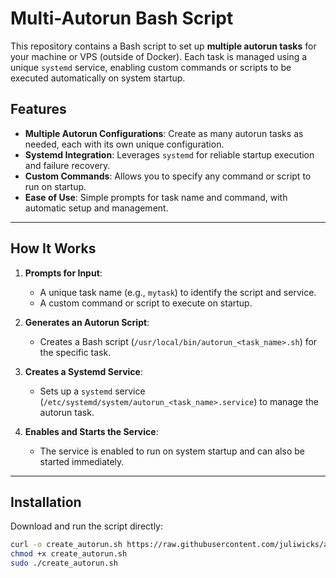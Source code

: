 # Multi-Autorun Bash Script

This repository contains a Bash script to set up **multiple autorun tasks** for your machine or VPS (outside of Docker). Each task is managed using a unique `systemd` service, enabling custom commands or scripts to be executed automatically on system startup.

## Features

- **Multiple Autorun Configurations**: Create as many autorun tasks as needed, each with its own unique configuration.
- **Systemd Integration**: Leverages `systemd` for reliable startup execution and failure recovery.
- **Custom Commands**: Allows you to specify any command or script to run on startup.
- **Ease of Use**: Simple prompts for task name and command, with automatic setup and management.

---

## How It Works

1. **Prompts for Input**:
   - A unique task name (e.g., `mytask`) to identify the script and service.
   - A custom command or script to execute on startup.

2. **Generates an Autorun Script**:
   - Creates a Bash script (`/usr/local/bin/autorun_<task_name>.sh`) for the specific task.

3. **Creates a Systemd Service**:
   - Sets up a `systemd` service (`/etc/systemd/system/autorun_<task_name>.service`) to manage the autorun task.

4. **Enables and Starts the Service**:
   - The service is enabled to run on system startup and can also be started immediately.

---

## Installation

Download and run the script directly:
   ```bash
   curl -o create_autorun.sh https://raw.githubusercontent.com/juliwicks/autorun-command-linux/refs/heads/main/create_autorun.sh
   chmod +x create_autorun.sh
   sudo ./create_autorun.sh
